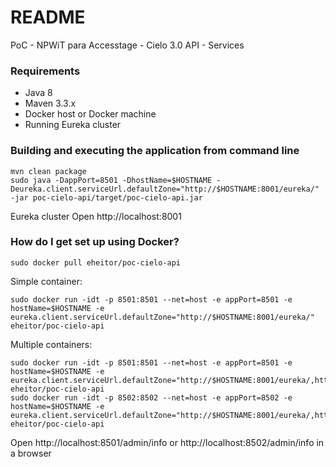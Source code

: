 # README #

PoC - NPWiT para Accesstage - Cielo 3.0 API - Services

### Requirements ###

* Java 8
* Maven 3.3.x
* Docker host or Docker machine
* Running Eureka cluster

### Building and executing the application from command line ###

```
mvn clean package
sudo java -DappPort=8501 -DhostName=$HOSTNAME -Deureka.client.serviceUrl.defaultZone="http://$HOSTNAME:8001/eureka/" -jar poc-cielo-api/target/poc-cielo-api.jar
```

Eureka cluster Open http://localhost:8001

### How do I get set up using Docker? ###

```
sudo docker pull eheitor/poc-cielo-api
```

Simple container:
```
sudo docker run -idt -p 8501:8501 --net=host -e appPort=8501 -e hostName=$HOSTNAME -e eureka.client.serviceUrl.defaultZone="http://$HOSTNAME:8001/eureka/" eheitor/poc-cielo-api
```

Multiple containers:
```
sudo docker run -idt -p 8501:8501 --net=host -e appPort=8501 -e hostName=$HOSTNAME -e eureka.client.serviceUrl.defaultZone="http://$HOSTNAME:8001/eureka/,http://$HOSTNAME:8002/eureka/" eheitor/poc-cielo-api
sudo docker run -idt -p 8502:8502 --net=host -e appPort=8502 -e hostName=$HOSTNAME -e eureka.client.serviceUrl.defaultZone="http://$HOSTNAME:8001/eureka/,http://$HOSTNAME:8002/eureka/" eheitor/poc-cielo-api
```

Open http://localhost:8501/admin/info or http://localhost:8502/admin/info in a browser
